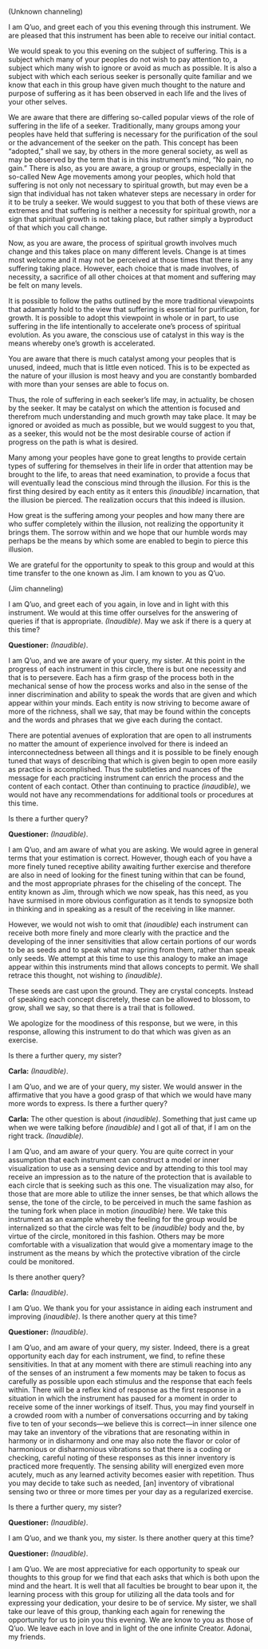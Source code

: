 <p class="channel-type">(Unknown channeling)</p>
<p>I am Q’uo, and greet each of you this evening through this instrument. We are pleased that this instrument has been able to receive our initial contact.</p>
<p>We would speak to you this evening on the subject of suffering. This is a subject which many of your peoples do not wish to pay attention to, a subject which many wish to ignore or avoid as much as possible. It is also a subject with which each serious seeker is personally quite familiar and we know that each in this group have given much thought to the nature and purpose of suffering as it has been observed in each life and the lives of your other selves.</p>
<p>We are aware that there are differing so-called popular views of the role of suffering in the life of a seeker. Traditionally, many groups among your peoples have held that suffering is necessary for the purification of the soul or the advancement of the seeker on the path. This concept has been “adopted,” shall we say, by others in the more general society, as well as may be observed by the term that is in this instrument’s mind, “No pain, no gain.” There is also, as you are aware, a group or groups, especially in the so-called New Age movements among your peoples, which hold that suffering is not only not necessary to spiritual growth, but may even be a sign that individual has not taken whatever steps are necessary in order for it to be truly a seeker. We would suggest to you that both of these views are extremes and that suffering is neither a necessity for spiritual growth, nor a sign that spiritual growth is not taking place, but rather simply a byproduct of that which you call change.</p>
<p>Now, as you are aware, the process of spiritual growth involves much change and this takes place on many different levels. Change is at times most welcome and it may not be perceived at those times that there is any suffering taking place. However, each choice that is made involves, of necessity, a sacrifice of all other choices at that moment and suffering may be felt on many levels.</p>
<p>It is possible to follow the paths outlined by the more traditional viewpoints that adamantly hold to the view that suffering is essential for purification, for growth. It is possible to adopt this viewpoint in whole or in part, to use suffering in the life intentionally to accelerate one’s process of spiritual evolution. As you aware, the conscious use of catalyst in this way is the means whereby one’s growth is accelerated.</p>
<p>You are aware that there is much catalyst among your peoples that is unused, indeed, much that is little even noticed. This is to be expected as the nature of your illusion is most heavy and you are constantly bombarded with more than your senses are able to focus on.</p>
<p>Thus, the role of suffering in each seeker’s life may, in actuality, be chosen by the seeker. It may be catalyst on which the attention is focused and therefrom much understanding and much growth may take place. It may be ignored or avoided as much as possible, but we would suggest to you that, as a seeker, this would not be the most desirable course of action if progress on the path is what is desired.</p>
<p>Many among your peoples have gone to great lengths to provide certain types of suffering for themselves in their life in order that attention may be brought to the life, to areas that need examination, to provide a focus that will eventually lead the conscious mind through the illusion. For this is the first thing desired by each entity as it enters this <em>(inaudible)</em> incarnation, that the illusion be pierced. The realization occurs that this indeed is illusion.</p>
<p>How great is the suffering among your peoples and how many there are who suffer completely within the illusion, not realizing the opportunity it brings them. The sorrow within and we hope that our humble words may perhaps be the means by which some are enabled to begin to pierce this illusion.</p>
<p>We are grateful for the opportunity to speak to this group and would at this time transfer to the one known as Jim. I am known to you as Q’uo.</p>
<p class="channel-type">(Jim channeling)</p>
<p>I am Q’uo, and greet each of you again, in love and in light with this instrument. We would at this time offer ourselves for the answering of queries if that is appropriate. <em>(Inaudible)</em>. May we ask if there is a query at this time?</p>
<p><strong>Questioner:</strong> <em>(Inaudible)</em>.</p>
<p>I am Q’uo, and we are aware of your query, my sister. At this point in the progress of each instrument in this circle, there is but one necessity and that is to persevere. Each has a firm grasp of the process both in the mechanical sense of how the process works and also in the sense of the inner discrimination and ability to speak the words that are given and which appear within your minds. Each entity is now striving to become aware of more of the richness, shall we say, that may be found within the concepts and the words and phrases that we give each during the contact.</p>
<p>There are potential avenues of exploration that are open to all instruments no matter the amount of experience involved for there is indeed an interconnectedness between all things and it is possible to be finely enough tuned that ways of describing that which is given begin to open more easily as practice is accomplished. Thus the subtleties and nuances of the message for each practicing instrument can enrich the process and the content of each contact. Other than continuing to practice <em>(inaudible)</em>, we would not have any recommendations for additional tools or procedures at this time.</p>
<p>Is there a further query?</p>
<p><strong>Questioner:</strong> <em>(Inaudible)</em>.</p>
<p>I am Q’uo, and am aware of what you are asking. We would agree in general terms that your estimation is correct. However, though each of you have a more finely tuned receptive ability awaiting further exercise and therefore are also in need of looking for the finest tuning within that can be found, and the most appropriate phrases for the chiseling of the concept. The entity known as Jim, through which we now speak, has this need, as you have surmised in more obvious configuration as it tends to synopsize both in thinking and in speaking as a result of the receiving in like manner.</p>
<p>However, we would not wish to omit that <em>(inaudible)</em> each instrument can receive both more finely and more clearly with the practice and the developing of the inner sensitivities that allow certain portions of our words to be as seeds and to speak what may spring from them, rather than speak only seeds. We attempt at this time to use this analogy to make an image appear within this instruments mind that allows concepts to permit. We shall retrace this thought, not wishing to <em>(inaudible)</em>.</p>
<p>These seeds are cast upon the ground. They are crystal concepts. Instead of speaking each concept discretely, these can be allowed to blossom, to grow, shall we say, so that there is a trail that is followed.</p>
<p>We apologize for the moodiness of this response, but we were, in this response, allowing this instrument to do that which was given as an exercise.</p>
<p>Is there a further query, my sister?</p>
<p><strong>Carla:</strong> <em>(Inaudible)</em>.</p>
<p>I am Q’uo, and we are of your query, my sister. We would answer in the affirmative that you have a good grasp of that which we would have many more words to express. Is there a further query?</p>
<p><strong>Carla:</strong> The other question is about <em>(inaudible)</em>. Something that just came up when we were talking before <em>(inaudible)</em> and I got all of that, if I am on the right track. <em>(Inaudible)</em>.</p>
<p>I am Q’uo, and am aware of your query. You are quite correct in your assumption that each instrument can construct a model or inner visualization to use as a sensing device and by attending to this tool may receive an impression as to the nature of the protection that is available to each circle that is seeking such as this one. The visualization may also, for those that are more able to utilize the inner senses, be that which allows the sense, the tone of the circle, to be perceived in much the same fashion as the tuning fork when place in motion <em>(inaudible)</em> here. We take this instrument as an example whereby the feeling for the group would be internalized so that the circle was felt to be <em>(inaudible)</em> body and the, by virtue of the circle, monitored in this fashion. Others may be more comfortable with a visualization that would give a momentary image to the instrument as the means by which the protective vibration of the circle could be monitored.</p>
<p>Is there another query?</p>
<p><strong>Carla:</strong> <em>(Inaudible)</em>.</p>
<p>I am Q’uo. We thank you for your assistance in aiding each instrument and improving <em>(inaudible)</em>. Is there another query at this time?</p>
<p><strong>Questioner:</strong> <em>(Inaudible)</em>.</p>
<p>I am Q’uo, and am aware of your query, my sister. Indeed, there is a great opportunity each day for each instrument, we find, to refine these sensitivities. In that at any moment with there are stimuli reaching into any of the senses of an instrument a few moments may be taken to focus as carefully as possible upon each stimulus and the response that each feels within. There will be a reflex kind of response as the first response in a situation in which the instrument has paused for a moment in order to receive some of the inner workings of itself. Thus, you may find yourself in a crowded room with a number of conversations occurring and by taking five to ten of your seconds—we believe this is correct—in inner silence one may take an inventory of the vibrations that are resonating within in harmony or in disharmony and one may also note the flavor or color of harmonious or disharmonious vibrations so that there is a coding or checking, careful noting of these responses as this inner inventory is practiced more frequently. The sensing ability will energized even more acutely, much as any learned activity becomes easier with repetition. Thus you may decide to take such as needed, [an] inventory of vibrational sensing two or three or more times per your day as a regularized exercise.</p>
<p>Is there a further query, my sister?</p>
<p><strong>Questioner:</strong> <em>(Inaudible)</em>.</p>
<p>I am Q’uo, and we thank you, my sister. Is there another query at this time?</p>
<p><strong>Questioner:</strong> <em>(Inaudible)</em>.</p>
<p>I am Q’uo. We are most appreciative for each opportunity to speak our thoughts to this group for we find that each asks that which is both upon the mind and the heart. It is well that all faculties be brought to bear upon it, the learning process with this group for utilizing all the data tools and for expressing your dedication, your desire to be of service. My sister, we shall take our leave of this group, thanking each again for renewing the opportunity for us to join you this evening. We are know to you as those of Q’uo. We leave each in love and in light of the one infinite Creator. Adonai, my friends.</p>